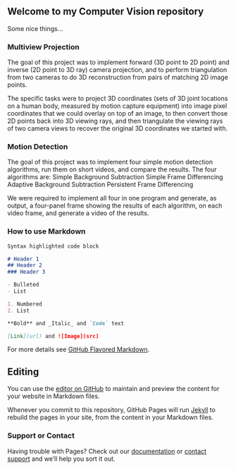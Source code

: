 ## Welcome to my Computer Vision repository

Some nice things...

### Multiview Projection

The goal of this project was to implement forward (3D point to 2D point) and inverse (2D point to
3D ray) camera projection, and to perform triangulation from two cameras to do 3D reconstruction 
from pairs of matching 2D image points.

The specific tasks were to project 3D coordinates (sets of 3D joint locations on a human body,
measured by motion capture equipment) into image pixel coordinates that we could overlay on top 
of an image, to then convert those 2D points back into 3D viewing rays, and then triangulate
the viewing rays of two camera views to recover the original 3D coordinates we started with.

### Motion Detection

The goal of this project was to implement four simple motion detection algorithms, run them on 
short videos, and compare the results. The four algorithms are:
  Simple Background Subtraction
  Simple Frame Differencing
  Adaptive Background Subtraction
  Persistent Frame Differencing

We were required to implement all four in one program and generate, as output, a four-panel frame
showing the results of each algorithm, on each video frame, and generate a video of the results.

### How to use Markdown

```markdown
Syntax highlighted code block

# Header 1
## Header 2
### Header 3

- Bulleted
- List

1. Numbered
2. List

**Bold** and _Italic_ and `Code` text

[Link](url) and ![Image](src)
```

For more details see [GitHub Flavored Markdown](https://guides.github.com/features/mastering-markdown/).

## Editing

You can use the [editor on GitHub](https://github.com/emmanuelfwerr/Computer-Vision/edit/master/README.md) to maintain and preview the content for your website in Markdown files.

Whenever you commit to this repository, GitHub Pages will run [Jekyll](https://jekyllrb.com/) to rebuild the pages in your site, from the content in your Markdown files.

### Support or Contact

Having trouble with Pages? Check out our [documentation](https://help.github.com/categories/github-pages-basics/) or [contact support](https://github.com/contact) and we’ll help you sort it out.
